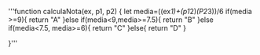'''function calculaNota(ex, p1, p2) {
 let media=((ex*1)+(p1*2)*(P2*3))/6
 if(media >=9){
   return "A"
 }else if(media<9,media>=7.5){
   return "B"
 }else if(media<7.5, media>=6){
   return "C"
 }else{
   return "D"
 }
 
}'''